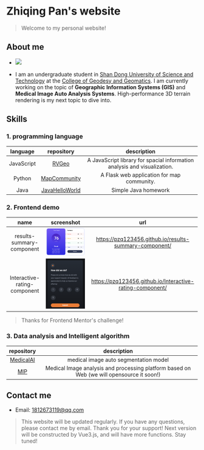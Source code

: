 # Zhiqing Pan's website
> Welcome to my personal website! 
## About me
- ![](https://avatars.githubusercontent.com/u/82391775?v=4)

- I am an undergraduate student in [Shan Dong University of Science and Technology](https://en.sdust.edu.cn) at the [College of Geodesy and Geomatics](https://gc.sdust.edu.cn/). I am currently working on the topic of **Geographic Information Systems (GIS)** and **Medical Image Auto Analysis Systems**. High-performance 3D terrain rendering is my next topic to dive into.

## Skills

### 1. programming language
|language| repository | description |
|:---:|:---:|:---:|
|JavaScript| [RVGeo](https://github.com/pzq123456/RVGeo/tree/main/rvgeo) | A JavaScript library for spacial information analysis and visualization. |
|Python| [MapCommunity](https://github.com/pzq123456/mapcommunity) | A Flask web application for map community. |
|Java| [JavaHelloWorld](https://github.com/pzq123456/JAVAhelloWorld) | Simple Java homework |

### 2. Frontend demo

|name|screenshot|url|
| :--: | :--: | :--: |
| results-summary-component | ![](imgs/demo2.png) | https://pzq123456.github.io/results-summary-component/ |
| Interactive-rating-component | ![](imgs/demo1.png) | https://pzq123456.github.io/Interactive-rating-component/ |

> Thanks for Frontend Mentor's challenge!

### 3. Data analysis and Intelligent algorithm
| repository | description |
|:---:|:---:|
| [MedicalAI](https://github.com/pzq123456/MdicalAI) | medical image auto segmentation model |
| [MIP](https://github.com/pzq123456/MIP) | Medical Image analysis and processing platform based on Web (we will opensource it soon!) |

## Contact me
- Email: 1812673119@qq.com

> This website will be updated regularly. If you have any questions, please contact me by email. Thank you for your support!
> Next version will be constructed by Vue3.js, and will have more functions. Stay tuned!

